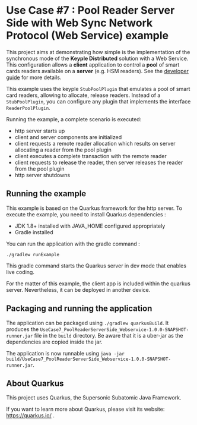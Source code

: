 # Use Case #7 : Pool Reader Server Side with Web Sync Network Protocol (Web Service) example

This project aims at demonstrating how simple is the implementation of the synchronous mode of the **Keyple Distributed** solution with a Web Service.
This configuration allows a **client** application to control a **pool** of smart cards readers available on a **server** (e.g. HSM readers).
See the [developer guide](https://keyple.org/docs/developer-guide/distributed-application/#pool-reader-server-side) for more details.

This example uses the keyple `StubPoolPlugin` that emulates a pool of smart card readers, allowing to allocate, release readers. Instead of a ``StubPoolPlugin``, you can configure any plugin that implements the interface ``ReaderPoolPlugin``.

Running the example, a complete scenario is executed: 
- http server starts up
- client and server components are initialized
- client requests a remote reader allocation which results on server allocating a reader from the pool plugin
- client executes a complete transaction with the remote reader
- client requests to release the reader, then server releases the reader from the pool plugin
- http  server shutdowns

## Running the example

This example is based on the Quarkus framework for the http server. To execute the example, you need to install Quarkus dependencies : 
- JDK 1.8+ installed with JAVA_HOME configured appropriately
- Gradle installed

You can run the application with the gradle command : 
```
./gradlew runExample
```

This gradle command starts the Quarkus server in dev mode that enables live coding.

For the matter of this example, the client app is included within the quarkus server. Nevertheless, it can be deployed in another device. 

## Packaging and running the application

The application can be packaged using `./gradlew quarkusBuild`.
It produces the `UseCase7_PoolReaderServerSide_Webservice-1.0.0-SNAPSHOT-runner.jar` file in the `build` directory.
Be aware that it is a uber-jar as the dependencies are copied inside the jar.

The application is now runnable using `java -jar build/UseCase7_PoolReaderServerSide_Webservice-1.0.0-SNAPSHOT-runner.jar`.

## About Quarkus

This project uses Quarkus, the Supersonic Subatomic Java Framework.

If you want to learn more about Quarkus, please visit its website: https://quarkus.io/ .

